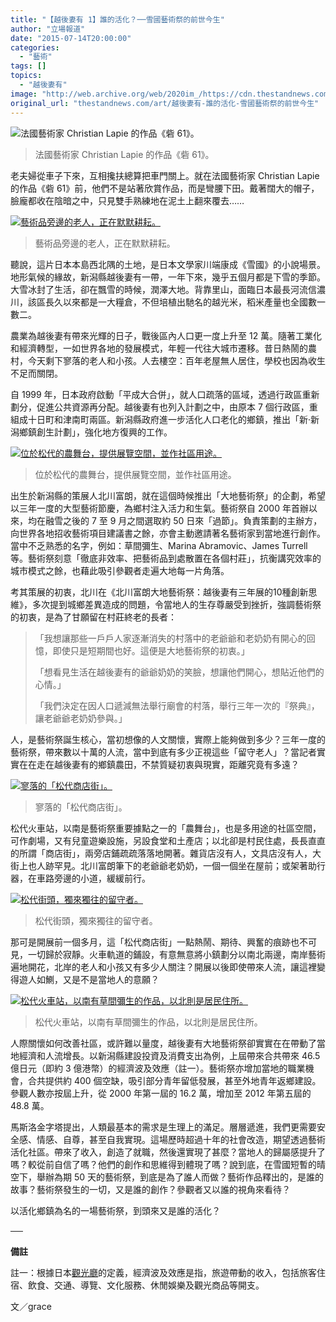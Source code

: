 ```yaml
---
title: "【越後妻有 1】誰的活化？──雪國藝術祭的前世今生"
author: "立場報道"
date: "2015-07-14T20:00:00"
categories:
  - "藝術"
tags: []
topics:
  - "越後妻有"
image: "http://web.archive.org/web/2020im_/https://cdn.thestandnews.com/media/photos/cache/1_wwhgY_1200x0.png"
original_url: "thestandnews.com/art/越後妻有-誰的活化-雪國藝術祭的前世今生"
---
```

![法國藝術家 Christian Lapie 的作品《砦 61》。](http://web.archive.org/web/2020im_/https://cdn.thestandnews.com/media/photos/cache/1_wwhgY_1200x0.png)

> 法國藝術家 Christian Lapie 的作品《砦 61》。

老夫婦從車子下來，互相攙扶總算把車門關上。就在法國藝術家 Christian Lapie 的作品《砦 61》前，他們不是站著欣賞作品，而是彎腰下田。戴著闊大的帽子，臉龐都收在陰暗之中，只見雙手熟練地在泥土上翻來覆去……

[![藝術品旁邊的老人，正在默默耕耘。](http://web.archive.org/web/2020im_/https://cdn.thestandnews.com/media/photos/cache/4_QdxM8_1200x0.png)](http://web.archive.org/web/20210628192709/https://cdn.thestandnews.com/media/photos/cache/4_QdxM8_1200x0.png)

> 藝術品旁邊的老人，正在默默耕耘。

聽說，這片日本本島西北隅的土地，是日本文學家川端康成《雪國》的小說場景。地形氣候的緣故，新潟縣越後妻有一帶，一年下來，幾乎五個月都是下雪的季節。大雪冰封了生活，卻在飄雪的時候，潤澤大地。背靠里山，面臨日本最長河流信濃川，該區長久以來都是一大糧倉，不但培植出馳名的越光米，稻米產量也全國數一數二。

農業為越後妻有帶來光輝的日子，戰後區內人口更一度上升至 12 萬。隨著工業化和經濟轉型，一如世界各地的發展模式，年輕一代往大城市遷移。昔日熱鬧的農村，今天剩下寥落的老人和小孩。人去樓空：百年老屋無人居住，學校也因為收生不足而關閉。

自 1999 年，日本政府啟動「平成大合併」，就人口疏落的區域，透過行政區重新劃分，促進公共資源再分配。越後妻有也列入計劃之中，由原本 7 個行政區，重組成十日町和津南町兩區。新潟縣政府進一步活化人口老化的鄉鎮，推出「新‧新潟鄉鎮創生計劃」，強化地方復興的工作。

[![位於松代的農舞台，提供展覽空間，並作社區用途。](http://web.archive.org/web/2020im_/https://cdn.thestandnews.com/media/photos/cache/2_rXfid_1200x0.png)](http://web.archive.org/web/20210628192709/https://cdn.thestandnews.com/media/photos/cache/2_rXfid_1200x0.png)

> 位於松代的農舞台，提供展覽空間，並作社區用途。

出生於新潟縣的策展人北川富朗，就在這個時候推出「大地藝術祭」的企劃，希望以三年一度的大型藝術節慶，為鄉村注入活力和生氣。藝術祭自 2000 年首辦以來，均在融雪之後的 7 至 9 月之間選取約 50 日來「過節」。負責策劃的主辦方，向世界各地招收藝術項目建議書之餘，亦會主動邀請著名藝術家到當地進行創作。當中不乏熟悉的名字，例如：草間彌生、Marina Abramovic、James Turrell 等。藝術祭刻意「徹底非效率、把藝術品到處散置在各個村莊」，抗衡講究效率的城市模式之餘，也藉此吸引參觀者走遍大地每一片角落。

考其策展的初衷，北川在《北川富朗大地藝術祭：越後妻有三年展的10種創新思維》，多次提到城鄉差異造成的問題，令當地人的生存尊嚴受到挫折，強調藝術祭的初衷，是為了甘願留在村莊終老的長者：

> 「我想讓那些一戶戶人家逐漸消失的村落中的老爺爺和老奶奶有開心的回憶，即使只是短期間也好。這便是大地藝術祭的初衷。」
> 
> 「想看見生活在越後妻有的爺爺奶奶的笑臉，想讓他們開心，想貼近他們的心情。」
> 
> 「我們決定在因人口遞減無法舉行廟會的村落，舉行三年一次的『祭典』，讓老爺爺老奶奶參與。」

人，是藝術祭誕生核心，當初想像的人文關懷，實際上能夠做到多少？三年一度的藝術祭，帶來數以十萬的人流，當中到底有多少正視這些「留守老人」？當記者實實在在走在越後妻有的鄉鎮農田，不禁質疑初衷與現實，距離究竟有多遠？

[![寥落的「松代商店街」。](http://web.archive.org/web/2020im_/https://cdn.thestandnews.com/media/photos/cache/3_LaN6K_1200x0.png)](http://web.archive.org/web/20210628192709/https://cdn.thestandnews.com/media/photos/cache/3_LaN6K_1200x0.png)

> 寥落的「松代商店街」。

松代火車站，以南是藝術祭重要據點之一的「農舞台」，也是多用途的社區空間，可作劇場，又有兒童遊樂設施，另設食堂和土產店；以北卻是村民住處，長長直直的所謂「商店街」，兩旁店鋪疏疏落落地開著。雜貨店沒有人，文具店沒有人，大街上也人跡罕見。北川富朗筆下的老爺爺老奶奶，一個一個坐在屋前；或架著助行器，在車路旁邊的小道，緩緩前行。

[![松代街頭，獨來獨往的留守者。](http://web.archive.org/web/2020im_/https://cdn.thestandnews.com/media/photos/cache/5_iEqrj_1200x0.png)](http://web.archive.org/web/20210628192709/https://cdn.thestandnews.com/media/photos/cache/5_iEqrj_1200x0.png)

> 松代街頭，獨來獨往的留守者。

那可是開展前一個多月，這「松代商店街」一點熱鬧、期待、興奮的痕跡也不可見，一切歸於寂靜。火車軌道的鋪設，有意無意將小鎮劃分以南北兩邊，南岸藝術遍地開花，北岸的老人和小孩又有多少人關注？開展以後即使帶來人流，讓這裡變得遊人如鰂，又是不是當地人的意願？

[![松代火車站，以南有草間彌生的作品，以北則是居民住所。](http://web.archive.org/web/2020im_/https://cdn.thestandnews.com/media/photos/cache/6_1IuRr_1200x0.png)](http://web.archive.org/web/20210628192709/https://cdn.thestandnews.com/media/photos/cache/6_1IuRr_1200x0.png)

> 松代火車站，以南有草間彌生的作品，以北則是居民住所。

人際關懷如何改善社區，或許難以量度，越後妻有大地藝術祭卻實實在在帶動了當地經濟和人流增長。以新潟縣建設投資及消費支出為例，上屆帶來合共帶來 46.5 億日元（即約 3 億港幣）的經濟波及效應（註一）。藝術祭亦增加當地的職業機會，合共提供約 400 個空缺，吸引部分青年留低發展，甚至外地青年返鄉建設。參觀人數亦按屆上升，從 2000 年第一屆的 16.2 萬，增加至 2012 年第五屆的 48.8 萬。

馬斯洛金字塔提出，人類最基本的需求是生理上的滿足。層層遞進，我們更需要安全感、情感、自尊，甚至自我實現。這場歷時超過十年的社會改造，期望透過藝術活化社區。帶來了收入，創造了就職，然後還實現了甚麼？當地人的歸屬感提升了嗎？較從前自信了嗎？他們的創作和思維得到體現了嗎？說到底，在雪國短暫的晴空下，舉辦為期 50 天的藝術祭，到底是為了誰人而做？藝術作品釋出的，是誰的故事？藝術祭發生的一切，又是誰的創作？參觀者又以誰的視角來看待？

以活化鄉鎮為名的一場藝術祭，到頭來又是誰的活化？

──

**備註**

註一：根據日本[觀光廳](http://web.archive.org/web/20210628192709/http://www.mlit.go.jp/kankocho/zh-tw/siryou/toukei/kouka.html)的定義，經濟波及效應是指，旅遊帶動的收入，包括旅客住宿、飲食、交通、導覽、文化服務、休閒娛樂及觀光商品等開支。

文／grace